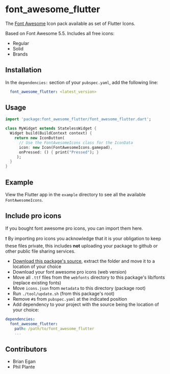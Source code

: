 # font_awesome_flutter

The [Font Awesome](http://fontawesome.io/icons/) Icon pack available as set of Flutter Icons.

Based on Font Awesome 5.5. Includes all free icons:

  * Regular
  * Solid
  * Brands

## Installation

In the `dependencies:` section of your `pubspec.yaml`, add the following line:

```yaml
  font_awesome_flutter: <latest_version>
```

## Usage

```dart
import 'package:font_awesome_flutter/font_awesome_flutter.dart';

class MyWidget extends StatelessWidget {
  Widget build(BuildContext context) {
    return new IconButton(
      // Use the FontAwesomeIcons class for the IconData
      icon: new Icon(FontAwesomeIcons.gamepad), 
      onPressed: () { print("Pressed"); }
     );
  }
}
```

## Example

View the Flutter app in the `example` directory to see all the available `FontAwesomeIcons`.

## Include pro icons

If you bought font awesome pro icons, you can import them here. 

:exclamation: By importing pro icons you acknowledge that it is your obligation to keep these files private, this includes **not** uploading your package to github or other public file sharing services.

- [Download this package's source](https://github.com/michaelspiss/font_awesome_flutter/archive/master.zip), extract the folder and move it to a location of your choice
- Download your font awesome pro icons (web version)
- Move all `.ttf` files from the `webfonts` directory to this package's lib/fonts (replace existing fonts)
- Move `icons.json` from `metadata` to this directory (package root)
- Run `./tool/update.sh` (from this package's root)
- Remove `#`s from `pubspec.yaml` at the indicated position
- Add dependency to your project with the source being the location of your choice:
```yaml
dependencies:
  font_awesome_flutter:
    path: /path/to/font_awesome_flutter
    ...
```

## Contributors

  - Brian Egan
  - Phil Plante
